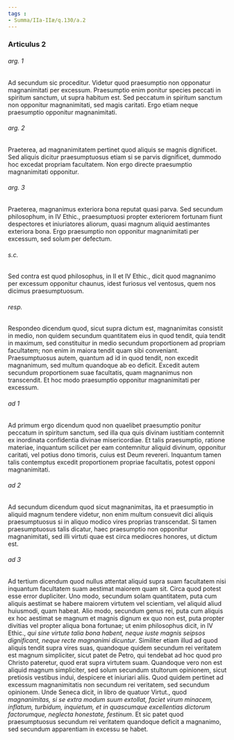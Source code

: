 ```yaml
---
tags : 
- Summa/IIa-IIæ/q.130/a.2
---
```


### Articulus 2

###### arg. 1
Ad secundum sic proceditur. Videtur quod praesumptio non opponatur magnanimitati per excessum. Praesumptio enim ponitur species peccati in spiritum sanctum, ut supra habitum est. Sed peccatum in spiritum sanctum non opponitur magnanimitati, sed magis caritati. Ergo etiam neque praesumptio opponitur magnanimitati.

###### arg. 2
Praeterea, ad magnanimitatem pertinet quod aliquis se magnis dignificet. Sed aliquis dicitur praesumptuosus etiam si se parvis dignificet, dummodo hoc excedat propriam facultatem. Non ergo directe praesumptio magnanimitati opponitur.

###### arg. 3
Praeterea, magnanimus exteriora bona reputat quasi parva. Sed secundum philosophum, in IV Ethic., praesumptuosi propter exteriorem fortunam fiunt despectores et iniuriatores aliorum, quasi magnum aliquid aestimantes exteriora bona. Ergo praesumptio non opponitur magnanimitati per excessum, sed solum per defectum.

###### s.c.
Sed contra est quod philosophus, in II et IV Ethic., dicit quod magnanimo per excessum opponitur chaunus, idest furiosus vel ventosus, quem nos dicimus praesumptuosum.

###### resp.
Respondeo dicendum quod, sicut supra dictum est, magnanimitas consistit in medio, non quidem secundum quantitatem eius in quod tendit, quia tendit in maximum, sed constituitur in medio secundum proportionem ad propriam facultatem; non enim in maiora tendit quam sibi conveniant. Praesumptuosus autem, quantum ad id in quod tendit, non excedit magnanimum, sed multum quandoque ab eo deficit. Excedit autem secundum proportionem suae facultatis, quam magnanimus non transcendit. Et hoc modo praesumptio opponitur magnanimitati per excessum.

###### ad 1
Ad primum ergo dicendum quod non quaelibet praesumptio ponitur peccatum in spiritum sanctum, sed illa qua quis divinam iustitiam contemnit ex inordinata confidentia divinae misericordiae. Et talis praesumptio, ratione materiae, inquantum scilicet per eam contemnitur aliquid divinum, opponitur caritati, vel potius dono timoris, cuius est Deum revereri. Inquantum tamen talis contemptus excedit proportionem propriae facultatis, potest opponi magnanimitati.

###### ad 2
Ad secundum dicendum quod sicut magnanimitas, ita et praesumptio in aliquid magnum tendere videtur, non enim multum consuevit dici aliquis praesumptuosus si in aliquo modico vires proprias transcendat. Si tamen praesumptuosus talis dicatur, haec praesumptio non opponitur magnanimitati, sed illi virtuti quae est circa mediocres honores, ut dictum est.

###### ad 3
Ad tertium dicendum quod nullus attentat aliquid supra suam facultatem nisi inquantum facultatem suam aestimat maiorem quam sit. Circa quod potest esse error dupliciter. Uno modo, secundum solam quantitatem, puta cum aliquis aestimat se habere maiorem virtutem vel scientiam, vel aliquid aliud huiusmodi, quam habeat. Alio modo, secundum genus rei, puta cum aliquis ex hoc aestimat se magnum et magnis dignum ex quo non est, puta propter divitias vel propter aliqua bona fortunae; ut enim philosophus dicit, in IV Ethic., *qui sine virtute talia bona habent, neque iuste magnis seipsos dignificant, neque recte magnanimi dicuntur*. Similiter etiam illud ad quod aliquis tendit supra vires suas, quandoque quidem secundum rei veritatem est magnum simpliciter, sicut patet de Petro, qui tendebat ad hoc quod pro Christo pateretur, quod erat supra virtutem suam. Quandoque vero non est aliquid magnum simpliciter, sed solum secundum stultorum opinionem, sicut pretiosis vestibus indui, despicere et iniuriari aliis. Quod quidem pertinet ad excessum magnanimitatis non secundum rei veritatem, sed secundum opinionem. Unde Seneca dicit, in libro de quatuor Virtut., quod *magnanimitas, si se extra modum suum extollat, faciet virum minacem, inflatum, turbidum, inquietum, et in quascumque excellentias dictorum factorumque, neglecta honestate, festinum*. Et sic patet quod praesumptuosus secundum rei veritatem quandoque deficit a magnanimo, sed secundum apparentiam in excessu se habet.

